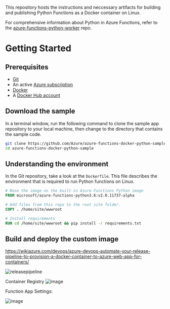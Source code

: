 This repository hosts the instructions and neccessary artifacts for building and publishing Python Functions as a Docker container on Linux.

For comprehensive information about Python in Azure Functions, refer to the [azure-functions-python-worker](https://github.com/Azure/azure-functions-python-worker) repo.

# Getting Started

## Prerequisites

* [Git](https://git-scm.com/downloads)
* An active [Azure subscription](https://azure.microsoft.com/pricing/free-trial/?ref=microsoft.com&utm_source=microsoft.com&utm_medium=docs&utm_campaign=visualstudio)
* [Docker](https://docs.docker.com/get-started/#setup)
* A [Docker Hub account](https://docs.docker.com/docker-id/)

## Download the sample

In a terminal window, run the following command to clone the sample app repository to your local machine, then change to the directory that contains the sample code.

```bash
git clone https://github.com/Azure/azure-functions-docker-python-sample.git
cd azure-functions-docker-python-sample
```

## Understanding the environment

In the Git repository, take a look at the `Dockerfile`. This file describes the environment that is required to run Python functions on Linux. 

```dockerfile
# Base the image on the built-in Azure Functions Python image
FROM microsoft/azure-functions-python3.6:v2.0.11737-alpha

# Add files from this repo to the root site folder.
COPY . /home/site/wwwroot

# Install requirements
RUN cd /home/site/wwwroot && pip install -r requirements.txt
```

## Build and deploy the custom image

https://wikiazure.com/devops/azure-devops-automate-your-release-pipeline-to-provision-a-docker-container-to-azure-web-app-for-containers/



![releasepipeline](https://user-images.githubusercontent.com/48413770/89361577-408ff680-d691-11ea-857e-c98510e84b44.JPG)


Container Registry 
![image](https://user-images.githubusercontent.com/48413770/89361685-7df48400-d691-11ea-94d9-c4adea75a3ce.png)

Function App Settings:

![image](https://user-images.githubusercontent.com/48413770/89361787-c318b600-d691-11ea-9825-4044e37b041f.png)





